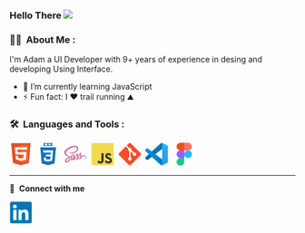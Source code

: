 ### Hello There <img src="https://media.giphy.com/media/hvRJCLFzcasrR4ia7z/giphy.gif" width="5%">

### :man_technologist: &nbsp;About Me :

I'm Adam a UI Developer with 9+ years of experience in desing and developing Using Interface.

- 🌱 I’m currently learning JavaScript
- ⚡ Fun fact: I :heart: trail running :mountain:

### 🛠 &nbsp;Languages and Tools :

<p>
<img src="https://github.com/devicons/devicon/blob/master/icons/html5/html5-original.svg" title="HTML5" alt="HTML" width="40" height="40"/>&nbsp;
<img src="https://github.com/devicons/devicon/blob/master/icons/css3/css3-plain-wordmark.svg"  title="CSS3" alt="CSS" width="40" height="40"/>&nbsp;
<img src="https://github.com/devicons/devicon/blob/master/icons/sass/sass-original.svg" title="SASS" alt="SASS" width="40" height="40"/>&nbsp;
<img src="https://github.com/devicons/devicon/blob/master/icons/javascript/javascript-original.svg" title="JavaScript" alt="JavaScript" width="40" height="40"/>&nbsp;
<img src="https://github.com/devicons/devicon/blob/master/icons/git/git-original.svg" title="Git" **alt="Git" width="40" height="40"/>&nbsp;
<img src="https://github.com/devicons/devicon/blob/master/icons/vscode/vscode-original.svg" title="Vscode" **alt="Vscode" width="40" height="40"/>&nbsp;
<img src="https://github.com/devicons/devicon/blob/master/icons/figma/figma-original.svg" title="Vscode" **alt="Vscode" width="40" height="40"/>&nbsp;
</p>

---

🔗 &nbsp;**Connect with me**
<p align="left">
<a href="https://linkedin.com/in/adamalvarez" target="blank"><img align="center" src="https://github.com/devicons/devicon/blob/master/icons/linkedin/linkedin-original.svg" alt="adamalvarez" height="40" width="40" /></a>

<!--
**adamborico/adamborico** is a ✨ _special_ ✨ repository because its `README.md` (this file) appears on your GitHub profile.

Here are some ideas to get you started:

- 🔭 I’m currently working on ...
- 🌱 I’m currently learning ...
- 👯 I’m looking to collaborate on ...
- 🤔 I’m looking for help with ...
- 💬 Ask me about ...
- 📫 How to reach me: ...
- 😄 Pronouns: ...
- ⚡ Fun fact: ...
-->

